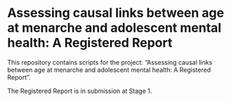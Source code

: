 Assessing causal links between age at menarche and adolescent mental
health: A Registered Report
================

This repository contains scripts for the project: “Assessing causal
links between age at menarche and adolescent mental health: A Registered
Report”.

The Registered Report is in submission at Stage 1.

